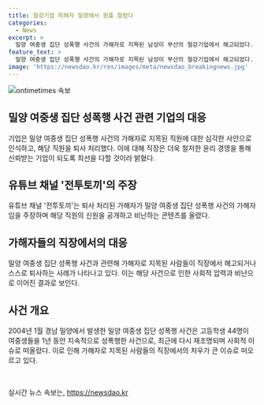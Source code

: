 ```yaml
---
title: 철강기업 피해자 밀양에서 원흉 잘렸다
categories:
  - News
excerpt: >
  밀양 여중생 집단 성폭행 사건의 가해자로 지목된 남성이 부산의 철강기업에서 해고되었다. 해당 기업은 논란에 대해 심각하게 받아들이고 최선을 다할 것이라고 밝혔다. 유튜브 채널에는 해당 가해자에 대한 내용이 공개되며, 사회적 압박으로 가해자들이 직장에서 해고되거나 스스로 퇴사하는 사례가 나오고 있다. 이 사건은 2004년 밀양에서 발생한 것으로, 최근에도 관련 업체에서 징계조치가 이뤄지고 있다. (문자수: 150)
feature_text: >
  밀양 여중생 집단 성폭행 사건의 가해자로 지목된 남성이 부산의 철강기업에서 해고되었다. 해당 기업은 논란에 대해 심각하게 받아들이고 최선을 다할 것이라고 밝혔다. 유튜브 채널에는 해당 가해자에 대한 내용이 공개되며, 사회적 압박으로 가해자들이 직장에서 해고되거나 스스로 퇴사하는 사례가 나오고 있다. 이 사건은 2004년 밀양에서 발생한 것으로, 최근에도 관련 업체에서 징계조치가 이뤄지고 있다. (문자수: 150)
image: 'https://newsdao.kr/res/images/meta/newsdao_breakingnews.jpg'
---
```


<p><img src="https://newsdao.kr/res/images/meta/newsdao_breakingnews.jpg" alt="ontimetimes 속보" /></p>

<h2 data-ke-size="size26">밀양 여중생 집단 성폭행 사건 관련 기업의 대응</h2>

<p>기업은 밀양 여중생 집단 성폭행 사건의 가해자로 지목된 직원에 대한 심각한 사안으로 인식하고, 해당 직원을 퇴사 처리했다. 이에 대해 직장은 더욱 철저한 윤리 경영을 통해 신뢰받는 기업이 되도록 최선을 다할 것이라 밝혔다.</p>

<h2 data-ke-size="size26">유튜브 채널 '전투토끼'의 주장</h2>

<p>유튜브 채널 '전투토끼'는 퇴사 처리된 가해자가 밀양 여중생 집단 성폭행 사건의 가해자임을 주장하며 해당 직원의 신원을 공개하고 비난하는 콘텐츠를 올렸다.</p>

<h2 data-ke-size="size26">가해자들의 직장에서의 대응</h2>

<p>밀양 여중생 집단 성폭행 사건과 관련해 가해자로 지목된 사람들이 직장에서 해고되거나 스스로 퇴사하는 사례가 나타나고 있다. 이는 해당 사건으로 인한 사회적 압력과 비난으로 이어진 결과로 보인다.</p>

<h2 data-ke-size="size26">사건 개요</h2>

<p>2004년 1월 경남 밀양에서 발생한 밀양 여중생 집단 성폭행 사건은 고등학생 44명이 여중생들을 1년 동안 지속적으로 성폭행한 사건으로, 최근에 다시 재조명되며 사회적 이슈로 떠올랐다. 이로 인해 가해자로 지목된 사람들의 직장에서의 처우가 큰 이슈로 떠오르고 있다.</p>

<p data-ke-size="size16">&nbsp;</p>
실시간 뉴스 속보는, <a href="https://newsdao.kr" rel="dofollow">https://newsdao.kr</a>


